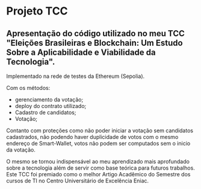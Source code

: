 # Projeto TCC

## Apresentação do código utilizado no meu TCC "Eleições Brasileiras e Blockchain: Um Estudo Sobre a Aplicabilidade e Viabilidade da Tecnologia".

Implementado na rede de testes da Ethereum (Sepolia).

Com os métodos: 

* gerenciamento da votação;
* deploy do contrato utilizado;
* Cadastro de candidatos;
* Votação;

Contanto com proteções como não poder iniciar a votação sem candidatos cadastrados, não podendo haver duplicidade de votos com o mesmo endereço de Smart-Wallet, votos não podem ser computados sem o inicio da votação.

O mesmo se tornou indispensável ao meu aprendizado mais aprofundado sobre a tecnologia além de servir como base teórica para futuros trabalhos. Este TCC foi premiado como o melhor Artigo Acadêmico do Semestre dos cursos de TI no Centro Universitário de Excelência Eniac.
